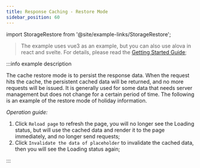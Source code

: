 ```yaml
---
title: Response Caching - Restore Mode
sidebar_position: 60
---
```


import StorageRestore from '@site/example-links/StorageRestore';

> The example uses vue3 as an example, but you can also use alova in react and svelte. For details, please read the [Getting Started Guide](/get-started/overview);

<StorageRestore></StorageRestore>

:::info example description

The cache restore mode is to persist the response data. When the request hits the cache, the persistent cached data will be returned, and no more requests will be issued. It is generally used for some data that needs server management but does not change for a certain period of time. The following is an example of the restore mode of holiday information.

_Operation guide:_

1. Click `Reload page` to refresh the page, you will no longer see the Loading status, but will use the cached data and render it to the page immediately, and no longer send requests;
2. Click `Invalidate the data of placeholder` to invalidate the cached data, then you will see the Loading status again;

:::
